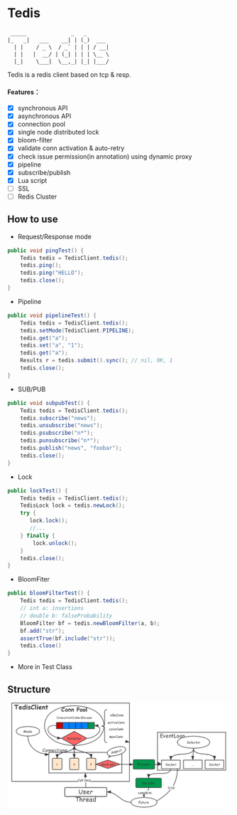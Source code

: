 # Tedis 
```
 _____              _   _
|_   _|   ___    __| | (_)  ___
  | |    / _ \  / _` | | | / __|
  | |   |  __/ | (_| | | | \__ \
  |_|    \___|  \__,_| |_| |___/
```
Tedis is a redis client based on tcp & resp.

#### Features：

- [x] synchronous API
- [x] asynchronous API
- [x] connection pool
- [x] single node distributed lock
- [x] bloom-filter
- [x] validate conn activation & auto-retry
- [x] check issue permission(in annotation) using dynamic proxy
- [x] pipeline
- [x] subscribe/publish
- [x] Lua script
- [ ] SSL
- [ ] Redis Cluster

## How to use
* Request/Response mode
```java
public void pingTest() {
    Tedis tedis = TedisClient.tedis();
    tedis.ping();
    tedis.ping("HELLO");
    tedis.close();
}
```
* Pipeline
```java
public void pipelineTest() {
    Tedis tedis = TedisClient.tedis();
    tedis.setMode(TedisClient.PIPELINE);
    tedis.get("a");
    tedis.set("a", "1");
    tedis.get("a");
    Results r = tedis.submit().sync(); // nil, OK, 1
    tedis.close();
}
```
* SUB/PUB
```java
public void subpubTest() {
    Tedis tedis = TedisClient.tedis();
    tedis.subscribe("news");
    tedis.unsubscribe("news");
    tedis.psubscribe("n*");
    tedis.punsubscribe("n*");
    tedis.publish("news", "foobar");
    tedis.close();
}
```
* Lock
```java
public lockTest() {
    Tedis tedis = TedisClient.tedis();
    TedisLock lock = tedis.newLock();
    try {
       lock.lock();
       //...
    } finally {
        lock.unlock();
    }
    tedis.close();
}
```
* BloomFiter
```java
public bloomFilterTest() {
    Tedis tedis = TedisClient.tedis();
    // int a: insertions
    // double b: falseProbability
    BloomFilter bf = tedis.newBloomFilter(a, b);
    bf.add("str");
    assertTrue(bf.include("str"));
    tedis.close()
}
```

* More in Test Class

## Structure

![](/doc/structure.png)

